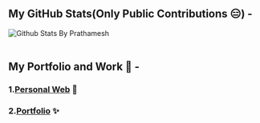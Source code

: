 
## My GitHub Stats(Only Public Contributions 😑) -
  
  ![Github Stats By Prathamesh](https://github-readme-stats.vercel.app/api?username=p-rajpj&show_icons=true&title_color=fff&icon_color=79ff97&text_color=9f9f9f&bg_color=151515)  
</br>

## My Portfolio and Work 👀 -
### 1.[Personal Web](http://prathameshgiri.me/) 👦 </br>
### 2.[Portfolio](https://sites.google.com/view/prathamesh-giri/home) ✨
</br>
